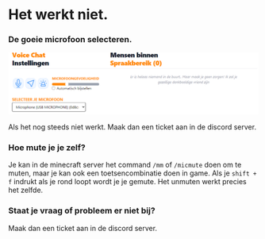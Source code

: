 # Het werkt niet.

### De goeie microfoon selecteren.

![](<../../.gitbook/assets/image (4).png>)

Als het nog steeds niet werkt. Maak dan een ticket aan in de discord server.

### Hoe mute je je zelf?

Je kan in de minecraft server het command `/mm` of `/micmute` doen om te muten, maar je kan ook een toetsencombinatie doen in game. Als je `shift + f` indrukt als je rond loopt wordt je je gemute. Het unmuten werkt precies het zelfde.

### Staat je vraag of probleem er niet bij?

Maak dan een ticket aan in de discord server. 

##
